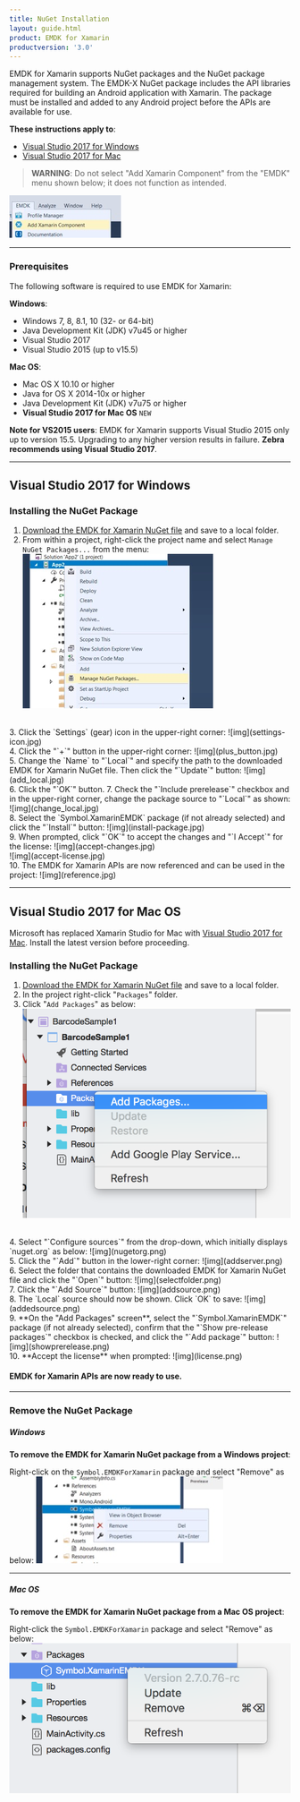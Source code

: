 ```yaml
---
title: NuGet Installation
layout: guide.html
product: EMDK for Xamarin
productversion: '3.0'
---
```


EMDK for Xamarin supports NuGet packages and the NuGet package management system. The EMDK-X NuGet package includes the API libraries required for building an Android application with Xamarin. The package must be installed and added to any Android project before the APIs are available for use. 

<!-- 
In previous versions of EMDK for Xamarin, the EMDK APIs were distributed through a Xamarin component. In late 2017, [Microsoft announced](https://blog.xamarin.com/hello-nuget-new-home-xamarin-components/) that it was phasing out support for Xamarin components and that all providers would be required to use NuGet packages.
 -->
**These instructions apply to**:

* [Visual Studio 2017 for Windows](#visualstudio2017forwindows)
* [Visual Studio 2017 for Mac](#visualstudio2017formac)

>**WARNING**: Do not select "Add Xamarin Component" from the "EMDK" menu shown below; it does not function as intended.

![img](xam-component-menu.jpg)
<br>

-----

### Prerequisites
The following software is required to use EMDK for Xamarin:

**Windows**:
* Windows 7, 8, 8.1, 10 (32- or 64-bit)
* Java Development Kit (JDK) v7u45 or higher
* Visual Studio 2017
* Visual Studio 2015 (up to v15.5) 

**Mac OS**:  
* Mac OS X 10.10 or higher
* Java for OS X 2014-10x or higher
* Java Development Kit (JDK) v7u75 or higher
* **Visual Studio 2017 for Mac OS** `NEW`

**Note for VS2015 users**: EMDK for Xamarin supports Visual Studio 2015 only up to version 15.5. Upgrading to any higher version results in failure. **Zebra recommends using Visual Studio 2017**. 

-----

## Visual Studio 2017 for Windows

### Installing the NuGet Package

1. [Download the EMDK for Xamarin NuGet file](https://github.com/zebra-stage/zebra-stage.github.io/blob/master/emdk-for-xamarin/nuget/Symbol.XamarinEMDK.2.7.0.76-rc.nupkg?raw=true) and save to a local folder.
2. From within a project, right-click the project name and select `Manage NuGet Packages...` from the menu:
	![img](win-manage-nuget.jpg)
<br>
3. Click the `Settings` (gear) icon in the upper-right corner:
	![img](settings-icon.jpg)
<br>
4. Click the "`+`" button in the upper-right corner:
	![img](plus_button.jpg)
<br>
5. Change the `Name` to "`Local`" and specify the path to the downloaded EMDK for Xamarin NuGet file. Then click the "`Update`" button: 
	![img](add_local.jpg)
<br>
6. Click the "`OK`" button.
7. Check the "`Include prerelease`" checkbox and in the upper-right corner, change the package source to "`Local`" as shown: 
	![img](change_local.jpg)
<br>
8. Select the `Symbol.XamarinEMDK` package (if not already selected) and click the "`Install`" button: 
	![img](install-package.jpg)
<br>
9. When prompted, click "`OK`" to accept the changes and "`I Accept`" for the license: 
	![img](accept-changes.jpg)
<br>
	![img](accept-license.jpg)
<br>
10. The EMDK for Xamarin APIs are now referenced and can be used in the project:
	![img](reference.jpg)

-----

## Visual Studio 2017 for Mac OS
Microsoft has replaced Xamarin Studio for Mac with [Visual Studio 2017 for Mac](https://docs.microsoft.com/en-us/visualstudio/mac/). Install the latest version before proceeding.

### Installing the NuGet Package
1. [Download the EMDK for Xamarin NuGet file](https://github.com/zebra-stage/zebra-stage.github.io/blob/master/emdk-for-xamarin/nuget/Symbol.XamarinEMDK.2.7.0.76-rc.nupkg?raw=true) and save to a local folder. 
2. In the project right-click "`Packages`" folder.
3. Click "`Add Packages`" as below:
	![img](addpackage.png)
<br>
4. Select "`Configure sources`" from the drop-down, which initially displays `nuget.org` as below: 
	![img](nugetorg.png)
<br>
5. Click the "`Add`" button in the lower-right corner:
	![img](addserver.png)
<br>
6. Select the folder that contains the downloaded EMDK for Xamarin NuGet file and click the "`Open`" button:
	![img](selectfolder.png)
<br>
7. Click the "`Add Source`" button:
	![img](addsource.png)
<br>
8. The `Local` source should now be shown. Click `OK` to save:
	![img](addedsource.png)
<br>
9. **On the "Add Packages" screen**, select the "`Symbol.XamarinEMDK`" package (if not already selected), confirm that the "`Show pre-release packages`" checkbox is checked, and click the "`Add package`" button:
	![img](showprerelease.png)
<br>
10. **Accept the license** when prompted:
	![img](license.png)
<br>

#### EMDK for Xamarin APIs are now ready to use. 

-----

### Remove the NuGet Package

##### Windows

**To remove the EMDK for Xamarin NuGet package from a Windows project**:

Right-click on the `Symbol.EMDKForXamarin` package and select "Remove" as below:
	![img](remove-package-win.jpg)
<br>

-----

##### Mac OS

**To remove the EMDK for Xamarin NuGet package from a Mac OS project**:

Right-click the `Symbol.EMDKForXamarin` package and select "Remove" as below:
	![img](remove-package.png)
<br>
